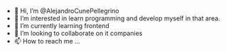 - 👋 Hi, I’m @AlejandroCunePellegrino
- 👀 I’m interested in learn programming and develop myself in that area.
- 🌱 I’m currently learning frontend
- 💞️ I’m looking to collaborate on it companies
- 📫 How to reach me ...

<!---
AlejandroCunePellegrino/AlejandroCunePellegrino is a ✨ special ✨ repository because its `README.md` (this file) appears on your GitHub profile.
You can click the Preview link to take a look at your changes.
--->
